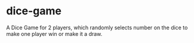 # dice-game
A Dice Game for 2 players, which randomly selects number on the dice to make one player win or make it a draw.
